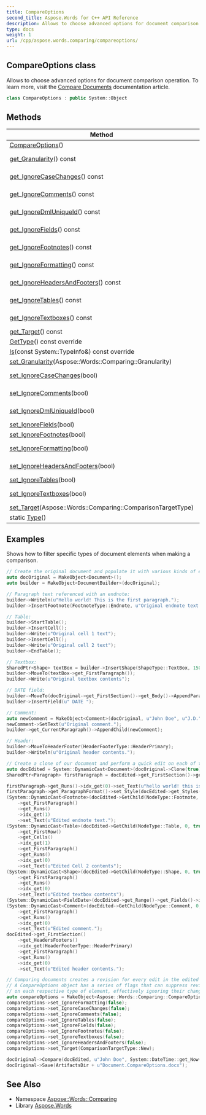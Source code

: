 ```yaml
---
title: CompareOptions
second_title: Aspose.Words for C++ API Reference
description: Allows to choose advanced options for document comparison operation. To learn more, visit the  documentation article.
type: docs
weight: 1
url: /cpp/aspose.words.comparing/compareoptions/
---
```

## CompareOptions class


Allows to choose advanced options for document comparison operation. To learn more, visit the [Compare Documents](https://docs.aspose.com/words/cpp/compare-documents/) documentation article.

```cpp
class CompareOptions : public System::Object
```

## Methods

| Method | Description |
| --- | --- |
| [CompareOptions](./compareoptions/)() |  |
| [get_Granularity](./get_granularity/)() const | Specifies whether changes are tracked by character or by word. Default value is [WordLevel](../granularity/). |
| [get_IgnoreCaseChanges](./get_ignorecasechanges/)() const | True indicates that documents comparison is case insensitive. By default comparison is case sensitive. |
| [get_IgnoreComments](./get_ignorecomments/)() const | Specifies whether to compare differences in comments. By default comments are not ignored. |
| [get_IgnoreDmlUniqueId](./get_ignoredmluniqueid/)() const | Specifies whether to ignore difference in DrawingML unique Id. Default value is **false**. |
| [get_IgnoreFields](./get_ignorefields/)() const | Specifies whether to compare differences in fields. By default fields are not ignored. |
| [get_IgnoreFootnotes](./get_ignorefootnotes/)() const | Specifies whether to compare differences in footnotes and endnotes. By default footnotes are not ignored. |
| [get_IgnoreFormatting](./get_ignoreformatting/)() const | True indicates that formatting is ignored. By default document formatting is not ignored. |
| [get_IgnoreHeadersAndFooters](./get_ignoreheadersandfooters/)() const | True indicates that headers and footers content is ignored. By default headers and footers are not ignored. |
| [get_IgnoreTables](./get_ignoretables/)() const | Specifies whether to compare the differences in data contained in tables. By default tables are not ignored. |
| [get_IgnoreTextboxes](./get_ignoretextboxes/)() const | Specifies whether to compare differences in the data contained within text boxes. By default textboxes are not ignored. |
| [get_Target](./get_target/)() const | Specifies which document shall be used as a target during comparison. |
| [GetType](./gettype/)() const override |  |
| [Is](./is/)(const System::TypeInfo\&) const override |  |
| [set_Granularity](./set_granularity/)(Aspose::Words::Comparing::Granularity) | Setter for [Aspose::Words::Comparing::CompareOptions::get_Granularity](./get_granularity/). |
| [set_IgnoreCaseChanges](./set_ignorecasechanges/)(bool) | Setter for [Aspose::Words::Comparing::CompareOptions::get_IgnoreCaseChanges](./get_ignorecasechanges/). |
| [set_IgnoreComments](./set_ignorecomments/)(bool) | Setter for [Aspose::Words::Comparing::CompareOptions::get_IgnoreComments](./get_ignorecomments/). |
| [set_IgnoreDmlUniqueId](./set_ignoredmluniqueid/)(bool) | Setter for [Aspose::Words::Comparing::CompareOptions::get_IgnoreDmlUniqueId](./get_ignoredmluniqueid/). |
| [set_IgnoreFields](./set_ignorefields/)(bool) | Setter for [Aspose::Words::Comparing::CompareOptions::get_IgnoreFields](./get_ignorefields/). |
| [set_IgnoreFootnotes](./set_ignorefootnotes/)(bool) | Setter for [Aspose::Words::Comparing::CompareOptions::get_IgnoreFootnotes](./get_ignorefootnotes/). |
| [set_IgnoreFormatting](./set_ignoreformatting/)(bool) | Setter for [Aspose::Words::Comparing::CompareOptions::get_IgnoreFormatting](./get_ignoreformatting/). |
| [set_IgnoreHeadersAndFooters](./set_ignoreheadersandfooters/)(bool) | Setter for [Aspose::Words::Comparing::CompareOptions::get_IgnoreHeadersAndFooters](./get_ignoreheadersandfooters/). |
| [set_IgnoreTables](./set_ignoretables/)(bool) | Setter for [Aspose::Words::Comparing::CompareOptions::get_IgnoreTables](./get_ignoretables/). |
| [set_IgnoreTextboxes](./set_ignoretextboxes/)(bool) | Setter for [Aspose::Words::Comparing::CompareOptions::get_IgnoreTextboxes](./get_ignoretextboxes/). |
| [set_Target](./set_target/)(Aspose::Words::Comparing::ComparisonTargetType) | Setter for [Aspose::Words::Comparing::CompareOptions::get_Target](./get_target/). |
| static [Type](./type/)() |  |

## Examples



Shows how to filter specific types of document elements when making a comparison. 
```cpp
// Create the original document and populate it with various kinds of elements.
auto docOriginal = MakeObject<Document>();
auto builder = MakeObject<DocumentBuilder>(docOriginal);

// Paragraph text referenced with an endnote:
builder->Writeln(u"Hello world! This is the first paragraph.");
builder->InsertFootnote(FootnoteType::Endnote, u"Original endnote text.");

// Table:
builder->StartTable();
builder->InsertCell();
builder->Write(u"Original cell 1 text");
builder->InsertCell();
builder->Write(u"Original cell 2 text");
builder->EndTable();

// Textbox:
SharedPtr<Shape> textBox = builder->InsertShape(ShapeType::TextBox, 150, 20);
builder->MoveTo(textBox->get_FirstParagraph());
builder->Write(u"Original textbox contents");

// DATE field:
builder->MoveTo(docOriginal->get_FirstSection()->get_Body()->AppendParagraph(u""));
builder->InsertField(u" DATE ");

// Comment:
auto newComment = MakeObject<Comment>(docOriginal, u"John Doe", u"J.D.", System::DateTime::get_Now());
newComment->SetText(u"Original comment.");
builder->get_CurrentParagraph()->AppendChild(newComment);

// Header:
builder->MoveToHeaderFooter(HeaderFooterType::HeaderPrimary);
builder->Writeln(u"Original header contents.");

// Create a clone of our document and perform a quick edit on each of the cloned document's elements.
auto docEdited = System::DynamicCast<Document>(docOriginal->Clone(true));
SharedPtr<Paragraph> firstParagraph = docEdited->get_FirstSection()->get_Body()->get_FirstParagraph();

firstParagraph->get_Runs()->idx_get(0)->set_Text(u"hello world! this is the first paragraph, after editing.");
firstParagraph->get_ParagraphFormat()->set_Style(docEdited->get_Styles()->idx_get(StyleIdentifier::Heading1));
(System::DynamicCast<Footnote>(docEdited->GetChild(NodeType::Footnote, 0, true)))
    ->get_FirstParagraph()
    ->get_Runs()
    ->idx_get(1)
    ->set_Text(u"Edited endnote text.");
(System::DynamicCast<Table>(docEdited->GetChild(NodeType::Table, 0, true)))
    ->get_FirstRow()
    ->get_Cells()
    ->idx_get(1)
    ->get_FirstParagraph()
    ->get_Runs()
    ->idx_get(0)
    ->set_Text(u"Edited Cell 2 contents");
(System::DynamicCast<Shape>(docEdited->GetChild(NodeType::Shape, 0, true)))
    ->get_FirstParagraph()
    ->get_Runs()
    ->idx_get(0)
    ->set_Text(u"Edited textbox contents");
(System::DynamicCast<FieldDate>(docEdited->get_Range()->get_Fields()->idx_get(0)))->set_UseLunarCalendar(true);
(System::DynamicCast<Comment>(docEdited->GetChild(NodeType::Comment, 0, true)))
    ->get_FirstParagraph()
    ->get_Runs()
    ->idx_get(0)
    ->set_Text(u"Edited comment.");
docEdited->get_FirstSection()
    ->get_HeadersFooters()
    ->idx_get(HeaderFooterType::HeaderPrimary)
    ->get_FirstParagraph()
    ->get_Runs()
    ->idx_get(0)
    ->set_Text(u"Edited header contents.");

// Comparing documents creates a revision for every edit in the edited document.
// A CompareOptions object has a series of flags that can suppress revisions
// on each respective type of element, effectively ignoring their change.
auto compareOptions = MakeObject<Aspose::Words::Comparing::CompareOptions>();
compareOptions->set_IgnoreFormatting(false);
compareOptions->set_IgnoreCaseChanges(false);
compareOptions->set_IgnoreComments(false);
compareOptions->set_IgnoreTables(false);
compareOptions->set_IgnoreFields(false);
compareOptions->set_IgnoreFootnotes(false);
compareOptions->set_IgnoreTextboxes(false);
compareOptions->set_IgnoreHeadersAndFooters(false);
compareOptions->set_Target(ComparisonTargetType::New);

docOriginal->Compare(docEdited, u"John Doe", System::DateTime::get_Now(), compareOptions);
docOriginal->Save(ArtifactsDir + u"Document.CompareOptions.docx");
```

## See Also

* Namespace [Aspose::Words::Comparing](../)
* Library [Aspose.Words](../../)
